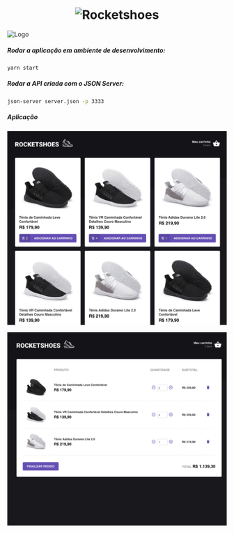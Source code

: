 <h1 align="center">
  <img alt="Rocketshoes" title="Rocketshoes" src="https://camo.githubusercontent.com/e42868e1d9b1290402ecdcd17b831a281a28f2a7/68747470733a2f2f7265732e636c6f7564696e6172792e636f6d2f6c756b656d6f72616c65732f696d6167652f75706c6f61642f76313536323639363030302f726561646d655f6c6f676f732f72656163742d726f636b657473686f65735f6a79316c7a652e706e67" width="300px" />
</h1>


<img src="https://upload.wikimedia.org/wikipedia/commons/a/a7/React-icon.svg" alt="Logo" width="50" >


##### Rodar a aplicação em ambiente de desenvolvimento:
```sh
yarn start
```
##### Rodar a API criada com o JSON Server:
```sh
json-server server.json -p 3333
```

##### Aplicação

![home](/src/assets/prints/home.png)

![cart](/src/assets/prints/cart.png)
